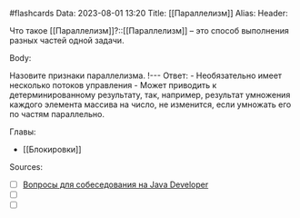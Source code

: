 #flashcards
Data: 2023-08-01 13:20
Title: [[Параллелизм]]
Alias:
Header:

Что такое [[Параллелизм]]?::[[Параллелизм]] – это способ выполнения разных частей одной задачи.
<!--SR:!2023-11-03,10,650-->


Body:

Назовите признаки параллелизма.
!---
Ответ:
	- Необязательно имеет несколько потоков управления
	- Может приводить к детерминированному результату, так, например, результат умножения каждого элемента массива на число, не изменится, если умножать его по частям параллельно.
<!--SR:!2023-11-04,10,290-->




Главы:
- [[Блокировки]]


Sources:
- [ ] [Вопросы для собеседования на Java Developer](https://github.com/enhorse/java-interview/blob/master/README.md#%D0%9E%D0%9E%D0%9F)
- [ ] []()
- [ ] []()
